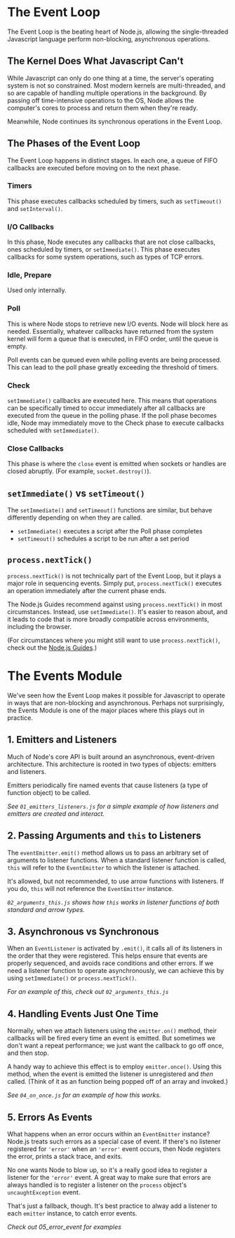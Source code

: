 # The Event Loop

The Event Loop is the beating heart of Node.js, allowing the single-threaded
Javascript language perform non-blocking, asynchronous operations.

## The Kernel Does What Javascript Can't

While Javascript can only do one thing at a time, the server's operating system
is not so constrained. Most modern kernels are multi-threaded, and so are
capable of handling multiple operations in the background. By passing off
time-intensive operations to the OS, Node allows the computer's cores to
process and return them when they're ready.

Meanwhile, Node continues its synchronous operations in the Event Loop.

## The Phases of the Event Loop

The Event Loop happens in distinct stages. In each one, a queue of FIFO
callbacks are executed before moving on to the next phase.

### Timers

This phase executes callbacks scheduled by timers, such as `setTimeout()`
and `setInterval()`.

### I/O Callbacks

In this phase, Node executes any callbacks that are not close callbacks,
ones scheduled by timers, or `setImmediate()`. This phase executes callbacks
for some system operations, such as types of TCP errors.

### Idle, Prepare

Used only internally.

### Poll

This is where Node stops to retrieve new I/O events. Node will block here as
needed. Essentially, whatever callbacks have returned from the system kernel
will form a queue that is executed, in FIFO order, until the queue is empty.

Poll events can be queued even while polling events are being processed. This
can lead to the poll phase greatly exceeding the threshold of timers.

### Check

`setImmediate()` callbacks are executed here. This means that operations can be
specifically timed to occur immediately after all callbacks are executed from
the queue in the polling phase. If the poll phase becomes idle, Node may
immediately move to the Check phase to execute callbacks scheduled with
`setImmediate()`.

### Close Callbacks

This phase is where the `close` event is emitted when sockets or handles are
closed abruptly. (For example, `socket.destroy()`).

## `setImmediate()` vs `setTimeout()`

The `setImmediate()` and `setTimeout()` functions are similar, but behave
differently depending on when they are called.

  * `setImmediate()` executes a script after the Poll phase completes
  * `setTimeout()` schedules a script to be run after a set period

## `process.nextTick()`

`process.nextTick()` is not technically part of the Event Loop, but it plays
a major role in sequencing events. Simply put, `process.nextTick()` executes
an operation immediately after the current phase ends.

The Node.js Guides recommend against using `process.nextTick()` in most
circumstances. Instead, use `setImmediate()`. It's easier to reason about,
and it leads to code that is more broadly compatible across environments,
including the browser.

(For circumstances where you might still want to use `process.nextTick()`,
check out the [Node.js Guides](https://nodejs.org/en/docs/guides/event-loop-timers-and-nexttick/).)

# The Events Module

We've seen how the Event Loop makes it possible for Javascript to operate in
ways that are non-blocking and asynchronous. Perhaps not surprisingly, the
Events Module is one of the major places where this plays out in practice.

## 1. Emitters and Listeners

Much of Node's core API is built around an asynchronous, event-driven
architecture. This architecture is rooted in two types of objects:
emitters and listeners.

Emitters periodically fire named events that cause listeners (a type of
function object) to be called.

*See `01_emitters_listeners.js` for a simple example of how listeners and
emitters are created and interact.*

## 2. Passing Arguments and `this` to Listeners

The `eventEmitter.emit()` method allows us to pass an arbitrary set of
arguments to listener functions. When a standard listener function is called,
`this` will refer to the `EventEmitter` to which the listener is attached.

It's allowed, but not recommended, to use arrow functions with listeners.
If you do, `this` will not reference the `EventEmitter` instance.

*`02_arguments_this.js` shows how `this` works in listener functions of both
standard and arrow types.*

## 3. Asynchronous vs Synchronous

When an `EventListener` is activated by `.emit()`, it calls all of its
listeners in the order that they were registered. This helps ensure that
events are properly sequenced, and avoids race conditions and other errors.
If we need a listener function to operate asynchronously, we can achieve
this by using `setImmediate()` or `process.nextTick()`.

*For an example of this, check out `02_arguments_this.js`*

## 4. Handling Events Just One Time

Normally, when we attach listeners using the `emitter.on()` method, their
callbacks will be fired every time an event is emitted. But sometimes we don't
want a repeat performance; we just want the callback to go off once, and then
stop.

A handy way to achieve this effect is to employ `emitter.once()`. Using this
method, when the event is emitted the listener is unregistered and *then*
called. (Think of it as an function being popped off of an array and invoked.)

*See `04_on_once.js` for an example of how this works.*

## 5. Errors As Events  

What happens when an error occurs within an `EventEmitter` instance? Node.js
treats such errors as a special case of event. If there's no listener registered for `'error'` when an `'error'` event occurs, then Node registers
the error, prints a stack trace, and exits.

No one wants Node to blow up, so it's a really good idea to register a
listener for the `'error'` event. A great way to make sure that errors are
always handled is to register a listener on the `process` object's
`uncaughtException` event.

That's just a fallback, though. It's best practice to alway add a listener to each `emitter` instance, to catch error events.

*Check out 05_error_event for examples*
